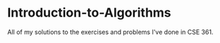Introduction-to-Algorithms
==========================

All of my solutions to the exercises and problems I've done in CSE 361.
